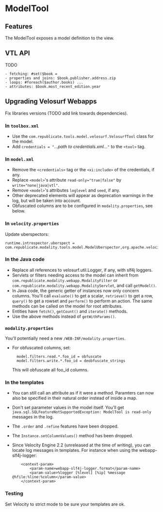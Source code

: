 # ModelTool

## Features

The ModelTool exposes a model definition to the view.

## VTL API

TODO

    - fetching: #set($book = 
    - properties and joins: $book.publisher.address.zip
    - loops: #foreach($author.books) ...
    - attributes: $book.most_recent_edition.year


## Upgrading Velosurf Webapps

Fix libraries versions (TODO add link towards dependencies).

### In `toolbox.xml`

+ Use the `com.republicate.tools.model.velosurf.VelosurfTool` class for the model.
+ Add `credentials = "`*...path to credentials.xml...*`"` to the `<tool>` tag.

### In `model.xml`

+ Remove the `<credentials>` tag or the `<xi:include>` of the credentials, if any.
+ Replace `<model>`'s attribute `read-only="true|false"` by `write="none|java|vtl"`.
+ Remove `<model>`'s attributes `loglevel` and `seed`, if any.
+ Other deprecated elements will appear as deprecation warnings in the log, but will be taken into account.
+ Obfuscated columns are to be configured in `modality.properties`, see below.

### In `velocity.properties`

Update uberspectors:

    runtime.introspector.uberspect = com.republicate.modality.tools.model.ModelUberspector,org.apache.velocity.util.introspection.UberspectImpl,org.apache.velocity.tools.view.WebappUberspector

### In the Java code

+ Replace all references to velosurf.util.Logger, if any, with slf4j loggers.
+ Servlets or filters needing access to the model can inherit from `com.republicate.modality.webapp.ModalityFilter` or `com.republicate.modality.webapp.ModalityServlet`, and call `getModel()`.
+ In Java code, the generic getter of instances now only concern columns. You'll call `evaluate()` to get a scalar, `retrieve()` to get a row, `query()` to get a rowset and `perform()` to perform an action. The same methods can be called on the model for root attributes.
+ Entities have `fetch()`, `getCount()` and `iterate()` methods.
+ Use the above methods instead of `getWithParams()`.


### `modality.properties`

You'll potentially need a new `/WEB-INF/modality.properties`.

+ For obfuscated columns, set:
    
        model.filters.read.*.foo_id = obfuscate
        model.filters.write.*.foo_id = deobfuscate_strings
    
    This will obfuscate all foo_id columns.

### In the templates

+ You can still call an attribute as if it were a method. Paramters can now also be specified in their natural order instead of inside a map.
+ Don't set parameter values in the model itself. You'll get `java.sql.SQLFeatureNotSupportedException: ModelTool is read-only` messages in the log.
+ The `.order` and `.refine` features have been dropped.
+ The `Instance.setColumnValues()` method has been dropped.
+ Since Velocity Engine 2.2 (unreleased at the time of writing), you can locate log messages in templates. For instance when using the webapp-slf4j-logger:
    
          <context-param>
              <param-name>webapp-slf4j-logger.format</param-name>
              <param-value>%logger [%level] [%ip] %message @%file:%line:%column</param-value>
          </context-param>

### Testing

Set Velocity to strict mode to be sure your templates are ok.
